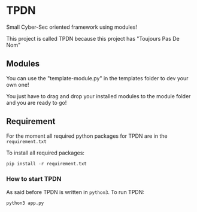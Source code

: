 # TPDN
Small Cyber-Sec oriented framework using modules!

This project is called TPDN because this project has "Toujours Pas De Nom"

## Modules
You can use the "template-module.py" in the templates folder to dev your own one!

You just have to drag and drop your installed modules to the module folder and you are ready to go!

## Requirement
For the moment all required python packages for TPDN are in the `requirement.txt`

To install all required packages:
```python
pip install -r requirement.txt
```
### How to start TPDN
As said before TPDN is written in `python3`.
To run TPDN:
```python
python3 app.py
```
